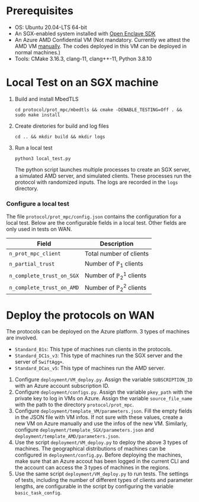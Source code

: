 # Prerequisites
- OS: Ubuntu 20.04-LTS 64-bit
- An SGX-enabled system installed with [Open Enclave SDK](https://github.com/openenclave/openenclave/blob/master/docs/GettingStartedDocs/install_oe_sdk-Ubuntu_20.04.md)
- An Azure AMD Confidential VM (Not mandatory. Currently we attest the AMD VM [manually](https://github.com/Azure/confidential-computing-cvm-guest-attestation/blob/main/cvm-guest-attestation.md). The codes deployed in this VM can be deployed in normal machines.)
- Tools: CMake 3.16.3, clang-11, clang++-11, Python 3.8.10

# Local Test on an SGX machine
1. Build and install MbedTLS
	```
	cd protocol/prot_mpc/mbedtls && cmake -DENABLE_TESTING=Off . && sudo make install
    ```

2. Create diretories for build and log files
    ```
    cd .. && mkdir build && mkdir logs
    ```

3. Run a local test
    ```
    python3 local_test.py
    ```
    The python script launches multiple processes to create an SGX server, a simulated AMD server, and simulated clients. These processes run the protocol with randomized inputs. The logs are recorded in the `logs` directory.

### Configure a local test
 The file `protocol/prot_mpc/config.json` contains the configuration for a local test. Below are the configurable fields in a local test. Other fields are only used in tests on WAN.

 | Field      | Description |
| ----------- | ----------- |
| `n_prot_mpc_client`      | Total number of clients       |
| `n_partial_trust`   | Number of $\mathbb{P}_1$ clients        |
| `n_complete_trust_on_SGX`   | Number of $\mathbb{P}_2^1$ clients        |
| `n_complete_trust_on_AMD`   | Number of $\mathbb{P}_2^2$ clients        |

# Deploy the protocols on WAN

The protocols can be deployed on the Azure platform. 3 types of machines are involved.

- `Standard_B1s`: This type of machines run clients in the protocols.
- `Standard_DC1s_v3`: This type of machines run the SGX server and the server of $\texttt{SwiftAgg+}.$
- `Standard_DCas_v5`: This type of machines run the AMD server.

1. Configure `deployment/VM_deploy.py`. Assign the variable `SUBSCRIPTION_ID` with an Azure account subscription ID.
2. Configure `deployment/configs.py`. Assign the variable `pkey_path` with the private key to log in VMs on Azure. Assign the variable `source_file_name` with the path to the directory `protocol/prot_mpc`. 
3. Configure `deployment/template_VM/parameters.json`. Fill the empty fields in the JSON file with VM infos. If not sure with these values, create a new VM on Azure manually and use the infos of the new VM. Similarly, configure `deployment/template_SGX/parameters.json` and `deployment/template_AMD/parameters.json`.
4. Use the script `deployment/VM_deploy.py` to deploy the above 3 types of machines. The geographical distributions of machines can be configured in `deployment/config.py`. Before deploying the machines, make sure that an Azure accout has been logged in the current CLI and the account can access the 3 types of machines in the regions.
5. Use the same script `deployment/VM_deploy.py` to run tests. The settings of tests, including the number of different types of clients and parameter lengths, are configurable in the script by configuring the variable `basic_task_config`.
